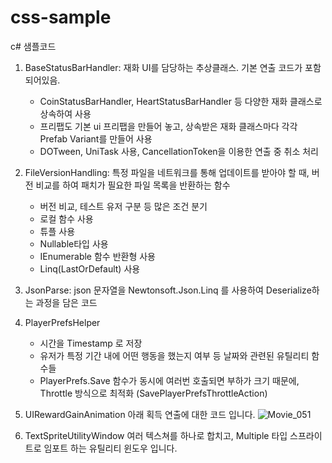 # css-sample
c# 샘플코드

1. BaseStatusBarHandler: 재화 UI를 담당하는 추상클래스. 기본 연출 코드가 포함되어있음.
    - CoinStatusBarHandler, HeartStatusBarHandler 등 다양한 재화 클래스로 상속하여 사용
    - 프리팹도 기본 ui 프리팹을 만들어 놓고, 상속받은 재화 클래스마다 각각 Prefab Variant를 만들어 사용
    - DOTween, UniTask 사용, CancellationToken을 이용한 연출 중 취소 처리

2. FileVersionHandling: 특정 파일을 네트워크를 통해 업데이트를 받아야 할 때, 버전 비교를 하여 패치가 필요한 파일 목록을 반환하는 함수
    - 버전 비교, 테스트 유저 구분 등 많은 조건 분기
    - 로컬 함수 사용
    - 튜플 사용
    - Nullable타입 사용
    - IEnumerable<T> 함수 반환형 사용
    - Linq(LastOrDefault) 사용

3. JsonParse: json 문자열을 Newtonsoft.Json.Linq 를 사용하여 Deserialize하는 과정을 담은 코드

4. PlayerPrefsHelper
    - 시간을 Timestamp 로 저장
    - 유저가 특정 기간 내에 어떤 행동을 했는지 여부 등 날짜와 관련된 유틸리티 함수들
    - PlayerPrefs.Save 함수가 동시에 여러번 호출되면 부하가 크기 때문에, Throttle 방식으로 최적화 (SavePlayerPrefsThrottleAction)

5. UIRewardGainAnimation
   아래 획득 연출에 대한 코드 입니다.
   ![Movie_051](https://github.com/user-attachments/assets/2bbad317-3124-4b18-8e2e-44de36ed28c2)

6. TextSpriteUtilityWindow
   여러 텍스쳐를 하나로 합치고, Multiple 타입 스프라이트로 임포트 하는 유틸리티 윈도우 입니다.


